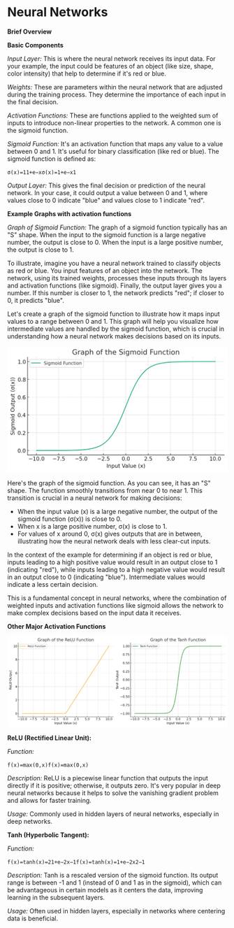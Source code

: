 # Neural Networks

**Brief Overview**

**Basic Components**

_Input Layer:_ This is where the neural network receives its input data. For your example, the input could be features of an object (like size, shape, color intensity) that help to determine if it's red or blue.

_Weights:_ These are parameters within the neural network that are adjusted during the training process. They determine the importance of each input in the final decision.

_Activation Functions:_ These are functions applied to the weighted sum of inputs to introduce non-linear properties to the network. A common one is the sigmoid function.

_Sigmoid Function:_ It's an activation function that maps any value to a value between 0 and 1. It's useful for binary classification (like red or blue). The sigmoid function is defined as:

    σ(x)=11+e−xσ(x)=1+e−x1​

_Output Layer:_ This gives the final decision or prediction of the neural network. In your case, it could output a value between 0 and 1, where values close to 0 indicate "blue" and values close to 1 indicate "red".

**Example Graphs with activation functions**

_Graph of Sigmoid Function:_ The graph of a sigmoid function typically has an "S" shape. When the input to the sigmoid function is a large negative number, the output is close to 0. When the input is a large positive number, the output is close to 1.

To illustrate, imagine you have a neural network trained to classify objects as red or blue. You input features of an object into the network. The network, using its trained weights, processes these inputs through its layers and activation functions (like sigmoid). Finally, the output layer gives you a number. If this number is closer to 1, the network predicts "red"; if closer to 0, it predicts "blue".

Let's create a graph of the sigmoid function to illustrate how it maps input values to a range between 0 and 1. This graph will help you visualize how intermediate values are handled by the sigmoid function, which is crucial in understanding how a neural network makes decisions based on its inputs.

![Sigmoid Graph Image](./sigmoid.png)

Here's the graph of the sigmoid function. As you can see, it has an "S" shape. The function smoothly transitions from near 0 to near 1. This transition is crucial in a neural network for making decisions:

- When the input value (x) is a large negative number, the output of the sigmoid function (σ(x)) is close to 0.
- When x is a large positive number, σ(x) is close to 1.
- For values of x around 0, σ(x) gives outputs that are in between, illustrating how the neural network deals with less clear-cut inputs.

In the context of the example for determining if an object is red or blue, inputs leading to a high positive value would result in an output close to 1 (indicating "red"), while inputs leading to a high negative value would result in an output close to 0 (indicating "blue"). Intermediate values would indicate a less certain decision.

This is a fundamental concept in neural networks, where the combination of weighted inputs and activation functions like sigmoid allows the network to make complex decisions based on the input data it receives.

**Other Major Activation Functions**

![Sigmoid Graph Image](./ReLU_Tanh.png)

**ReLU (Rectified Linear Unit):**

_Function:_

    f(x)=max⁡(0,x)f(x)=max(0,x)

_Description:_ ReLU is a piecewise linear function that outputs the input directly if it is positive; otherwise, it outputs zero. It's very popular in deep neural networks because it helps to solve the vanishing gradient problem and allows for faster training.

_Usage:_ Commonly used in hidden layers of neural networks, especially in deep networks.

**Tanh (Hyperbolic Tangent):**

_Function:_

    f(x)=tanh⁡(x)=21+e−2x−1f(x)=tanh(x)=1+e−2x2​−1

_Description:_ Tanh is a rescaled version of the sigmoid function. Its output range is between -1 and 1 (instead of 0 and 1 as in the sigmoid), which can be advantageous in certain models as it centers the data, improving learning in the subsequent layers.

_Usage:_ Often used in hidden layers, especially in networks where centering data is beneficial.
